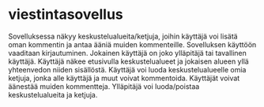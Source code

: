 # viestintasovellus
Sovelluksessa näkyy keskustelualueita/ketjuja, joihin käyttäjä voi lisätä oman kommentin ja antaa ääniä muiden kommenteille. Sovelluksen käyttöön vaaditaan kirjautuminen. Jokainen käyttäjä on joko ylläpitäjä tai tavallinen käyttäjä. Käyttäjä näkee etusivulla keskustelualueet ja jokaisen alueen yllä yhteenvedon niiden sisällöstä. Käyttäjä voi luoda keskustelualueelle omia ketjuja, jonka alle käyttäjä ja muut voivat kommentoida. Käyttäjät voivat äänestää muiden kommentteja. Ylläpitäjä voi luoda/poistaa keskustelualueita ja ketjuja.
